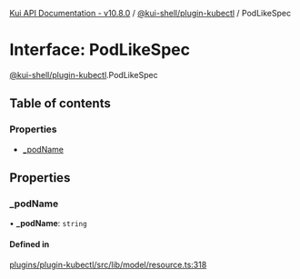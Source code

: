 [Kui API Documentation - v10.8.0](../README.md) / [@kui-shell/plugin-kubectl](../modules/kui_shell_plugin_kubectl.md) / PodLikeSpec

# Interface: PodLikeSpec

[@kui-shell/plugin-kubectl](../modules/kui_shell_plugin_kubectl.md).PodLikeSpec

## Table of contents

### Properties

- [\_podName](kui_shell_plugin_kubectl.PodLikeSpec.md#_podname)

## Properties

### \_podName

• **\_podName**: `string`

#### Defined in

[plugins/plugin-kubectl/src/lib/model/resource.ts:318](https://github.com/kubernetes-sigs/kui/blob/kui/plugins/plugin-kubectl/src/lib/model/resource.ts#L318)
